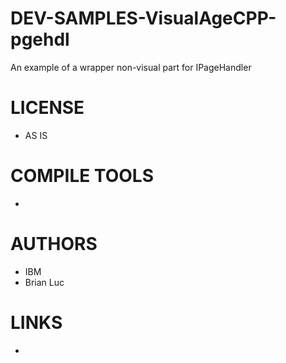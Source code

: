 DEV-SAMPLES-VisualAgeCPP-pgehdl
===============================

An example of a wrapper non-visual part for IPageHandler

LICENSE
===============
* AS IS

COMPILE TOOLS
===============
* 
 
AUTHORS
===============
* IBM
* Brian Luc

LINKS
===============
* 

